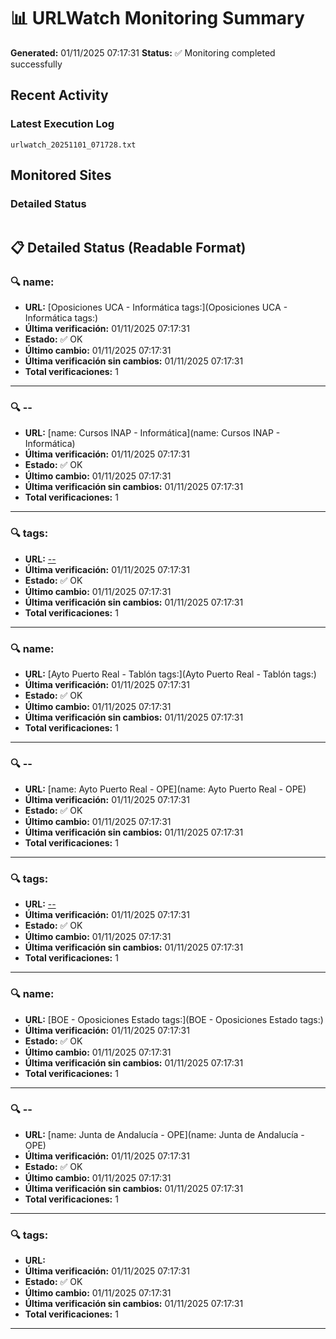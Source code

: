 # 📊 URLWatch Monitoring Summary

**Generated:** 01/11/2025 07:17:31
**Status:** ✅ Monitoring completed successfully

## Recent Activity

### Latest Execution Log
`urlwatch_20251101_071728.txt`

## Monitored Sites

### Detailed Status
```
```

## 📋 Detailed Status (Readable Format)

### 🔍 name:

- **URL:** [Oposiciones UCA - Informática	tags:](Oposiciones UCA - Informática	tags:)
- **Última verificación:** 01/11/2025 07:17:31
- **Estado:** ✅ OK
- **Último cambio:** 01/11/2025 07:17:31
- **Última verificación sin cambios:** 01/11/2025 07:17:31
- **Total verificaciones:** 1

---

### 🔍 --

- **URL:** [name: Cursos INAP - Informática](name: Cursos INAP - Informática)
- **Última verificación:** 01/11/2025 07:17:31
- **Estado:** ✅ OK
- **Último cambio:** 01/11/2025 07:17:31
- **Última verificación sin cambios:** 01/11/2025 07:17:31
- **Total verificaciones:** 1

---

### 🔍 tags:

- **URL:** [--](--)
- **Última verificación:** 01/11/2025 07:17:31
- **Estado:** ✅ OK
- **Último cambio:** 01/11/2025 07:17:31
- **Última verificación sin cambios:** 01/11/2025 07:17:31
- **Total verificaciones:** 1

---

### 🔍 name:

- **URL:** [Ayto Puerto Real - Tablón	tags:](Ayto Puerto Real - Tablón	tags:)
- **Última verificación:** 01/11/2025 07:17:31
- **Estado:** ✅ OK
- **Último cambio:** 01/11/2025 07:17:31
- **Última verificación sin cambios:** 01/11/2025 07:17:31
- **Total verificaciones:** 1

---

### 🔍 --

- **URL:** [name: Ayto Puerto Real - OPE](name: Ayto Puerto Real - OPE)
- **Última verificación:** 01/11/2025 07:17:31
- **Estado:** ✅ OK
- **Último cambio:** 01/11/2025 07:17:31
- **Última verificación sin cambios:** 01/11/2025 07:17:31
- **Total verificaciones:** 1

---

### 🔍 tags:

- **URL:** [--](--)
- **Última verificación:** 01/11/2025 07:17:31
- **Estado:** ✅ OK
- **Último cambio:** 01/11/2025 07:17:31
- **Última verificación sin cambios:** 01/11/2025 07:17:31
- **Total verificaciones:** 1

---

### 🔍 name:

- **URL:** [BOE - Oposiciones Estado	tags:](BOE - Oposiciones Estado	tags:)
- **Última verificación:** 01/11/2025 07:17:31
- **Estado:** ✅ OK
- **Último cambio:** 01/11/2025 07:17:31
- **Última verificación sin cambios:** 01/11/2025 07:17:31
- **Total verificaciones:** 1

---

### 🔍 --

- **URL:** [name: Junta de Andalucía - OPE](name: Junta de Andalucía - OPE)
- **Última verificación:** 01/11/2025 07:17:31
- **Estado:** ✅ OK
- **Último cambio:** 01/11/2025 07:17:31
- **Última verificación sin cambios:** 01/11/2025 07:17:31
- **Total verificaciones:** 1

---

### 🔍 tags:

- **URL:** []()
- **Última verificación:** 01/11/2025 07:17:31
- **Estado:** ✅ OK
- **Último cambio:** 01/11/2025 07:17:31
- **Última verificación sin cambios:** 01/11/2025 07:17:31
- **Total verificaciones:** 1

---

